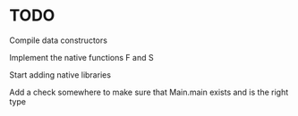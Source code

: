 
TODO
====

Compile data constructors

Implement the native functions F and S

Start adding native libraries

Add a check somewhere to make sure that Main.main exists and is the right type

